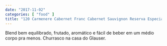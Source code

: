 ```yaml
---
date: "2017-11-02"
categories: [ "food" ]
title: "120 Carmenere Cabernet Franc Cabernet Sauvignon Reserva Especial 2016 Santa Rita"
---
```

Blend bem equilibrado, frutado, aromático e fácil de beber em um médio corpo pra menos. Churrasco na casa do Glauser.
